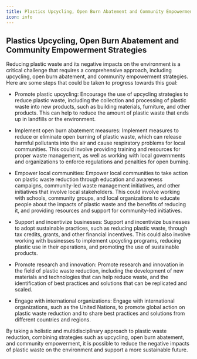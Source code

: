 ```yaml
---
title: Plastics Upcycling, Open Burn Abatement and Community Empowerment Strategies
icon: info
---
```


## Plastics Upcycling, Open Burn Abatement and Community Empowerment Strategies

Reducing plastic waste and its negative impacts on the environment is a critical challenge that requires a comprehensive approach, including upcycling, open burn abatement, and community empowerment strategies. Here are some steps that could be taken to progress towards this goal:

* Promote plastic upcycling: Encourage the use of upcycling strategies to reduce plastic waste, including the collection and processing of plastic waste into new products, such as building materials, furniture, and other products. This can help to reduce the amount of plastic waste that ends up in landfills or the environment.

* Implement open burn abatement measures: Implement measures to reduce or eliminate open burning of plastic waste, which can release harmful pollutants into the air and cause respiratory problems for local communities. This could involve providing training and resources for proper waste management, as well as working with local governments and organizations to enforce regulations and penalties for open burning.

* Empower local communities: Empower local communities to take action on plastic waste reduction through education and awareness campaigns, community-led waste management initiatives, and other initiatives that involve local stakeholders. This could involve working with schools, community groups, and local organizations to educate people about the impacts of plastic waste and the benefits of reducing it, and providing resources and support for community-led initiatives.

* Support and incentivize businesses: Support and incentivize businesses to adopt sustainable practices, such as reducing plastic waste, through tax credits, grants, and other financial incentives. This could also involve working with businesses to implement upcycling programs, reducing plastic use in their operations, and promoting the use of sustainable products.

* Promote research and innovation: Promote research and innovation in the field of plastic waste reduction, including the development of new materials and technologies that can help reduce waste, and the identification of best practices and solutions that can be replicated and scaled.

* Engage with international organizations: Engage with international organizations, such as the United Nations, to promote global action on plastic waste reduction and to share best practices and solutions from different countries and regions.

By taking a holistic and multidisciplinary approach to plastic waste reduction, combining strategies such as upcycling, open burn abatement, and community empowerment, it is possible to reduce the negative impacts of plastic waste on the environment and support a more sustainable future.


